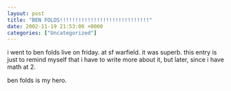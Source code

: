```yaml
---
layout: post
title: "BEN FOLDS!!!!!!!!!!!!!!!!!!!!!!!!!!!!!"
date: 2002-11-19 21:53:00 +0000
categories: ["Uncategorized"]
---
```


i went to ben folds live on friday. at sf warfield. it was superb. this entry is just to remind myself that i have to write more about it, but later, since i have math at 2. 

ben folds is my hero.